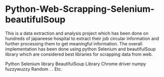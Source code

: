 # Python-Web-Scrapping-Selenium-beautifulSoup
This is a data extraction and analysis project which has been done on hundreds of japaneese hospital to extract their job circular information and further processing them to get meaningful information. The overall implementation has been done using python Selenium and beautifulSoup library which are considered best libraries for scrapping data from web.

Python
Selenium library
BeautifulSoup Library
Chrome driver
numpy
fuzzywuzzy
Random
.
.
Etc.

